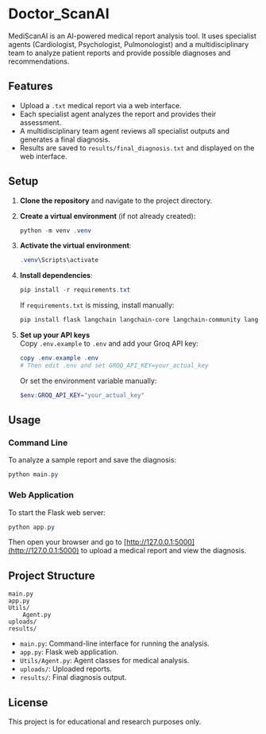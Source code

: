 # Doctor_ScanAI

MediScanAI is an AI-powered medical report analysis tool. It uses specialist agents (Cardiologist, Psychologist, Pulmonologist) and a multidisciplinary team to analyze patient reports and provide possible diagnoses and recommendations.

## Features

- Upload a `.txt` medical report via a web interface.
- Each specialist agent analyzes the report and provides their assessment.
- A multidisciplinary team agent reviews all specialist outputs and generates a final diagnosis.
- Results are saved to `results/final_diagnosis.txt` and displayed on the web interface.

## Setup

1. **Clone the repository** and navigate to the project directory.

2. **Create a virtual environment** (if not already created):

   ```powershell
   python -m venv .venv
   ```

3. **Activate the virtual environment**:

   ```powershell
   .venv\Scripts\activate
   ```

4. **Install dependencies**:

   ```powershell
   pip install -r requirements.txt
   ```

   If `requirements.txt` is missing, install manually:
   ```powershell
   pip install flask langchain langchain-core langchain-community langchain-openai langchain-groq openai tiktoken pydantic aiohttp tenacity
   ```

5. **Set up your API keys**  
   Copy `.env.example` to `.env` and add your Groq API key:

   ```powershell
   copy .env.example .env
   # Then edit .env and set GROQ_API_KEY=your_actual_key
   ```

   Or set the environment variable manually:
   ```powershell
   $env:GROQ_API_KEY="your_actual_key"
   ```

## Usage

### Command Line

To analyze a sample report and save the diagnosis:

```powershell
python main.py
```

### Web Application

To start the Flask web server:

```powershell
python app.py
```

Then open your browser and go to [http://127.0.0.1:5000](http://127.0.0.1:5000) to upload a medical report and view the diagnosis.

## Project Structure

```
main.py
app.py
Utils/
    Agent.py
uploads/
results/
```

- `main.py`: Command-line interface for running the analysis.
- `app.py`: Flask web application.
- `Utils/Agent.py`: Agent classes for medical analysis.
- `uploads/`: Uploaded reports.
- `results/`: Final diagnosis output.

## License

This project is for educational and research purposes only.
